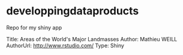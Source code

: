 # developpingdataproducts
Repo for my shiny app

Title: Areas of the World's Major Landmasses
Author: Mathieu WEILL   
AuthorUrl: http://www.rstudio.com/
Type: Shiny

